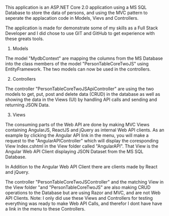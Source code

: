 This application is an ASP.NET Core 2.0 application using a MS SQL Database to store the data of persons, and using the MVC pattern 
to seperate the applacation code in Models, Vievs and Controllers.

The application is made for demonstrate some of my skills as a Full Stack Developer and I did chose to use GIT and GitHub to get experience with these greats tools.

1) Models

The model  "MydbContext" are mapping the columns from the MS Database into the class members of the model "PersonTableCoreTwoJS"
using EntityFramework. The two models can now be used in the controllers.

2) Controllers

The controller "PersonTableCoreTwoJSApiController" are using the two models to get, put, post and delete data (CRUD)
in the database as well as showing the data in the Views (UI) by handling API calls and sending and returning JSON Data.

3) Views

The consuming parts of the Web API are done by making MVC Views containing AngularJS, ReactJS and jQuery as internal Web API clients.
As an example by clicking the Angular API link in the menu, you will make a request to the "AngularAPIController" which will display the coresponding View Index.cshtml in the View folder called "AngularAPI". That View is the Angular Web API Client displaying JSON Dataset from the MS SQL Database.

In Addition to the Angular Web API Client there are clients made by React and jQuery.

The controller "PersonTableCoreTwoJSController" and the matching View in the View folder "and "PersonTableCoreTwoJS" are also making 
CRUD operations to the Database but are using Razor and MVC, and are not Web API Clients.
Note: I only did use these Views and Controllers for testing everything was ready to make Web API Calls, and therefor I dont have
have a link in the menu to these Controllers.
